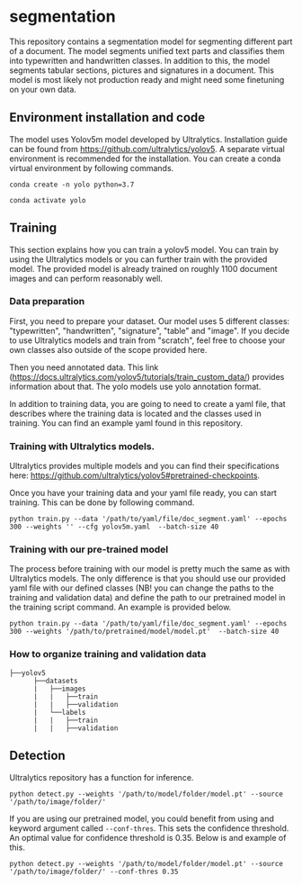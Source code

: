 # segmentation

This repository contains a segmentation model for segmenting different part of a document. The model segments unified text parts and classifies them into typewritten and handwritten classes. In addition to this, the model segments tabular sections, pictures and signatures in a document. This model is most likely not production ready and might need some finetuning on your own data.  

## Environment installation and code

The model uses Yolov5m model developed by Ultralytics. Installation guide can be found from https://github.com/ultralytics/yolov5. A separate virtual environment is recommended for the installation. You can create a conda virtual environment by following commands. 

```conda create -n yolo python=3.7```

```conda activate yolo```

## Training

This section explains how you can train a yolov5 model. You can train by using the Ultralytics models or you can further train with the provided model. The provided model is already trained on roughly 1100 document images and can perform reasonably well. 

### Data preparation

First, you need to prepare your dataset. Our model uses 5 different classes: "typewritten", "handwritten", "signature", "table" and "image". If you decide to use Ultralytics models and train from "scratch", feel free to choose your own classes also outside of the scope provided here. 

Then you need annotated data. This link (https://docs.ultralytics.com/yolov5/tutorials/train_custom_data/) provides information about that. The yolo models use yolo annotation format.

In addition to training data, you are going to need to create a yaml file, that describes where the training data is located and the classes used in training. You can find an example yaml found in this repository. 

### Training with Ultralytics models. 

Ultralytics provides multiple models and you can find their specifications here: https://github.com/ultralytics/yolov5#pretrained-checkpoints.

Once you have your training data and your yaml file ready, you can start training. This can be done by following command.

```python train.py --data '/path/to/yaml/file/doc_segment.yaml' --epochs 300 --weights '' --cfg yolov5m.yaml  --batch-size 40```

### Training with our pre-trained model

The process before training with our model is pretty much the same as with Ultralytics models. The only difference is that you should use our provided yaml file with our defined classes (NB! you can change the paths to the training and validation data) and define the path to our pretrained model in the training script command. An example is provided below.

```python train.py --data '/path/to/yaml/file/doc_segment.yaml' --epochs 300 --weights '/path/to/pretrained/model/model.pt'  --batch-size 40```

### How to organize training and validation data

```
├──yolov5
      ├──datasets
      |   ├──images
      |   |   ├──train
      |   |   ├──validation
      |   └──labels
      |   |   ├──train
      |   |   ├──validation
```


## Detection

Ultralytics repository has a function for inference. 

```python detect.py --weights '/path/to/model/folder/model.pt' --source '/path/to/image/folder/'```

If you are using our pretrained model, you could benefit from using and keyword argument called `--conf-thres`. This sets the confidence threshold. An optimal value for confidence threshold is 0.35. Below is and example of this.

```python detect.py --weights '/path/to/model/folder/model.pt' --source '/path/to/image/folder/' --conf-thres 0.35```
